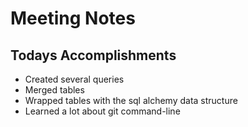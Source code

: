 # Meeting Notes 
## Todays Accomplishments
  * Created several queries 
  * Merged tables 
  * Wrapped tables with the sql alchemy data structure
  * Learned a lot about git command-line 
